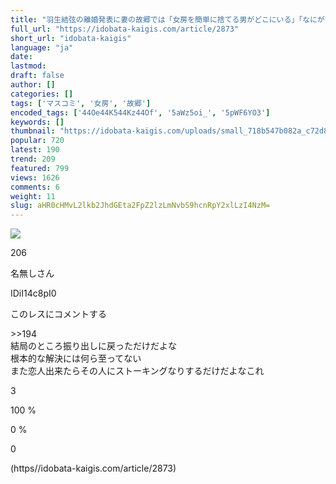 ```yaml
---
title: "羽生結弦の離婚発表に妻の故郷では「女房を簡単に捨てる男がどこにいる」「なにがマスコミのせいだ、ばかなこと言うんじゃない」"
full_url: "https://idobata-kaigis.com/article/2873"
short_url: "idobata-kaigis"
language: "ja"
date: 
lastmod: 
draft: false
author: []
categories: []
tags: ['マスコミ', '女房', '故郷']
encoded_tags: ['44Oe44K544Kz44Of', '5aWz5oi_', '5pWF6YO3']
keywords: []
thumbnail: "https://idobata-kaigis.com/uploads/small_718b547b082a_c72d8eaccd.jpg"
popular: 720
latest: 190
trend: 209
featured: 799
views: 1626
comments: 6
weight: 11
slug: aHR0cHMvL2lkb2JhdGEta2FpZ2lzLmNvbS9hcnRpY2xlLzI4NzM=
---
```


![](https://idobata-kaigis.com/uploads/small_718b547b082a_c72d8eaccd.jpg)

<div><p class='text-pink-100 text-sm'><p class='mr-2'>206</p><p class='mr-2'>名無しさん</p><p class='hidden xlinline-block'>IDiI14c8pI0</p></p><p class='flex items-center text-gray-400'><p class='text-xs mdtext-sm hovercursor-pointer'>このレスにコメントする</p></p><p class='px-2 lgpx-8'><p class='tracking-wide break-all text-blue-500 text-base lgtext-lg'>>>194<br>結局のところ振り出しに戻っただけだよな<br>根本的な解決には何ら至ってない<br>また恋人出来たらその人にストーキングなりするだけだよなこれ</p></p><p class='flex items-center mr-2 hovercursor-pointer'><p class='pl-1 text-sm mdtext-base'>3</p></p><p class=' w-full h-full bg-gray-200 absolute '></p><p class='text-white text-xs text-center'>100 %</p><p class='text-white text-xs text-center'>0 %</p><p class='flex items-center mr-2 hovercursor-pointer'><p class='pl-1 text-sm mdtext-base'>0</p></p></div>

(https//idobata-kaigis.com/article/2873)
